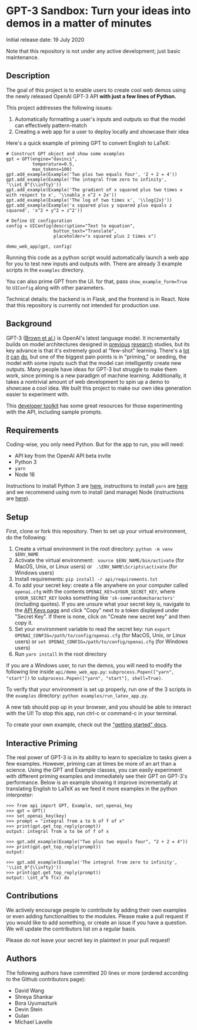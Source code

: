 # GPT-3 Sandbox: Turn your ideas into demos in a matter of minutes

Initial release date: 19 July 2020

Note that this repository is not under any active development; just basic maintenance.

## Description

The goal of this project is to enable users to create cool web demos using the newly released OpenAI GPT-3 API **with just a few lines of Python.** 

This project addresses the following issues:

1. Automatically formatting a user's inputs and outputs so that the model can effectively pattern-match
2. Creating a web app for a user to deploy locally and showcase their idea

Here's a quick example of priming GPT to convert English to LaTeX:

```
# Construct GPT object and show some examples
gpt = GPT(engine="davinci",
          temperature=0.5,
          max_tokens=100)
gpt.add_example(Example('Two plus two equals four', '2 + 2 = 4'))
gpt.add_example(Example('The integral from zero to infinity', '\\int_0^{\\infty}'))
gpt.add_example(Example('The gradient of x squared plus two times x with respect to x', '\\nabla_x x^2 + 2x'))
gpt.add_example(Example('The log of two times x', '\\log{2x}'))
gpt.add_example(Example('x squared plus y squared plus equals z squared', 'x^2 + y^2 = z^2'))

# Define UI configuration
config = UIConfig(description="Text to equation",
                  button_text="Translate",
                  placeholder="x squared plus 2 times x")

demo_web_app(gpt, config)
```

Running this code as a python script would automatically launch a web app for you to test new inputs and outputs with. There are already 3 example scripts in the `examples` directory.

You can also prime GPT from the UI. for that, pass `show_example_form=True` to `UIConfig` along with other parameters.

Technical details: the backend is in Flask, and the frontend is in React. Note that this repository is currently not intended for production use.

## Background

GPT-3 ([Brown et al.](https://arxiv.org/abs/2005.14165)) is OpenAI's latest language model. It incrementally builds on model architectures designed in [previous](https://arxiv.org/abs/1706.03762) [research](https://arxiv.org/abs/1810.04805) studies, but its key advance is that it's extremely good at "few-shot" learning. There's a [lot](https://twitter.com/sharifshameem/status/1282676454690451457) [it](https://twitter.com/jsngr/status/1284511080715362304?s=20) [can](https://twitter.com/paraschopra/status/1284801028676653060?s=20) [do](https://www.gwern.net/GPT-3), but one of the biggest pain points is in "priming," or seeding, the model with some inputs such that the model can intelligently create new outputs. Many people have ideas for GPT-3 but struggle to make them work, since priming is a new paradigm of machine learning. Additionally, it takes a nontrivial amount of web development to spin up a demo to showcase a cool idea. We built this project to make our own idea generation easier to experiment with.

This [developer toolkit](https://www.notion.so/API-Developer-Toolkit-49595ed6ffcd413e93ebff10d7e70fe7) has some great resources for those experimenting with the API, including sample prompts.

## Requirements

Coding-wise, you only need Python. But for the app to run, you will need:

* API key from the OpenAI API beta invite
* Python 3
* `yarn`
* Node 16

Instructions to install Python 3 are [here](https://realpython.com/installing-python/), instructions to install `yarn` are [here](https://classic.yarnpkg.com/en/docs/install/#mac-stable) and we recommend using nvm to install (and manage) Node (instructions are [here](https://github.com/nvm-sh/nvm)).

## Setup

First, clone or fork this repository. Then to set up your virtual environment, do the following:

1. Create a virtual environment in the root directory: `python -m venv $ENV_NAME`
2. Activate the virtual environment: ` source $ENV_NAME/bin/activate` (for MacOS, Unix, or Linux users) or ` .\ENV_NAME\Scripts\activate` (for Windows users)
3. Install requirements: `pip install -r api/requirements.txt`
4. To add your secret key: create a file anywhere on your computer called `openai.cfg` with the contents `OPENAI_KEY=$YOUR_SECRET_KEY`, where `$YOUR_SECRET_KEY` looks something like `'sk-somerandomcharacters'` (including quotes). If you are unsure what your secret key is, navigate to the [API Keys page](https://beta.openai.com/account/api-keys) and click "Copy" next to a token displayed under "Secret Key". If there is none, click on "Create new secret key" and then copy it.
5. Set your environment variable to read the secret key: run `export OPENAI_CONFIG=/path/to/config/openai.cfg` (for MacOS, Unix, or Linux users) or `set OPENAI_CONFIG=/path/to/config/openai.cfg` (for Windows users)
6. Run `yarn install` in the root directory

If you are a Windows user, to run the demos, you will need to modify the following line inside `api/demo_web_app.py`:
`subprocess.Popen(["yarn", "start"])` to `subprocess.Popen(["yarn", "start"], shell=True)`.

To verify that your environment is set up properly, run one of the 3 scripts in the `examples` directory:
`python examples/run_latex_app.py`.

A new tab should pop up in your browser, and you should be able to interact with the UI! To stop this app, run ctrl-c or command-c in your terminal.

To create your own example, check out the ["getting started" docs](https://github.com/shreyashankar/gpt3-sandbox/blob/master/docs/getting-started.md).

## Interactive Priming

The real power of GPT-3 is in its ability to learn to specialize to tasks given a few examples. However, priming can at times be more of an art than a science. Using the GPT and Example classes, you can easily experiment with different priming examples and immediately see their GPT on GPT-3's performance. Below is an example showing it improve incrementally at translating English to LaTeX as we feed it more examples in the python interpreter: 

```
>>> from api import GPT, Example, set_openai_key
>>> gpt = GPT()
>>> set_openai_key(key)
>>> prompt = "integral from a to b of f of x"
>>> print(gpt.get_top_reply(prompt))
output: integral from a to be of f of x

>>> gpt.add_example(Example("Two plus two equals four", "2 + 2 = 4"))
>>> print(gpt.get_top_reply(prompt))
output:

>>> gpt.add_example(Example('The integral from zero to infinity', '\\int_0^{\\infty}'))
>>> print(gpt.get_top_reply(prompt))
output: \int_a^b f(x) dx

``` 

## Contributions

We actively encourage people to contribute by adding their own examples or even adding functionalities to the modules. Please make a pull request if you would like to add something, or create an issue if you have a question. We will update the contributors list on a regular basis.

Please *do not* leave your secret key in plaintext in your pull request!

## Authors

The following authors have committed 20 lines or more (ordered according to the Github contributors page):

* David Wang
* Shreya Shankar
* Bora Uyumazturk
* Devin Stein
* Gulan
* Michael Lavelle


